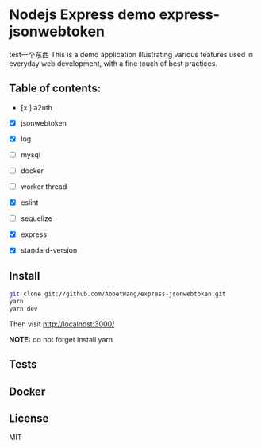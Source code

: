 # Nodejs Express demo express-jsonwebtoken
test一个东西
This is a demo application illustrating various features used in everyday web development, with a fine touch of best practices. 

## Table of contents:

- [x ] a2uth
- [x] jsonwebtoken
- [x] log
- [ ] mysql
- [ ] docker
- [ ] worker thread
- [x] eslint
- [ ] sequelize
- [x] express
- [x] standard-version



## Install

```sh
git clone git://github.com/AbbetWang/express-jsonwebtoken.git
yarn 
yarn dev
```

Then visit [http://localhost:3000/](http://localhost:3000/api/users)

**NOTE:**  do not forget install yarn

## Tests



## Docker



## License

MIT

